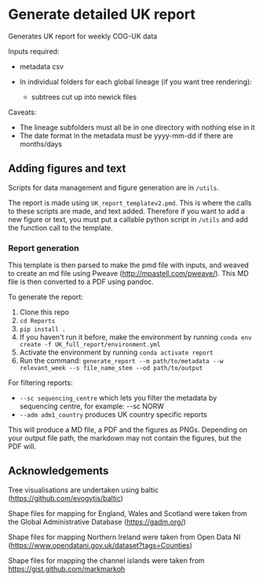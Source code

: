 # Generate detailed UK report

Generates UK report for weekly COG-UK data

Inputs required:

- metadata csv

- In individual folders for each global lineage (if you want tree rendering):
    - subtrees cut up into newick files


Caveats:
- The lineage subfolders must all be in one directory with nothing else in it
- The date format in the metadata must be yyyy-mm-dd if there are months/days

## Adding figures and text

Scripts for data management and figure generation are in ```/utils```.

The report is made using ```UK_report_templatev2.pmd```. This is where the calls to these scripts are made, and text added. Therefore if you want to add a new figure or text, you must put a callable python script in ```/utils``` and add the function call to the template.

### Report generation

This template is then parsed to make the pmd file with inputs, and weaved to create an md file using Pweave (http://mpastell.com/pweave/). This MD file is then converted to a PDF using pandoc. 


To generate the report:

1. Clone this repo
2. ```cd Reports```
3. ```pip install .```
4. If you haven't run it before, make the environment by running ```conda env create -f UK_full_report/environment.yml``` 
5. Activate the environment by running ```conda activate report```
6. Run the command: ```generate_report --m path/to/metadata --w relevant_week --s file_name_stem --od path/to/output```

For filtering reports:
- ```--sc sequencing_centre``` which lets you filter the metadata by sequencing centre, for example: --sc NORW
- ```--adm adm1_country``` produces UK country specific reports
    
This will produce a MD file, a PDF and the figures as PNGs. Depending on your output file path, the markdown may not contain the figures, but the PDF will. 


## Acknowledgements

Tree visualisations are undertaken using baltic (https://github.com/evogytis/baltic)

Shape files for mapping for England, Wales and Scotland were taken from the Global Administrative Database (https://gadm.org/)

Shape files for mapping Northern Ireland were taken from Open Data NI (https://www.opendatani.gov.uk/dataset?tags=Counties)

Shape files for mapping the channel islands were taken from https://gist.github.com/markmarkoh



